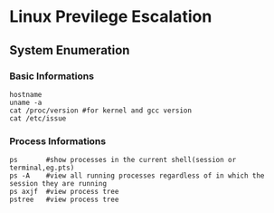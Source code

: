 # Linux Previlege Escalation

## System Enumeration
### Basic Informations
```
hostname
uname -a
cat /proc/version #for kernel and gcc version
cat /etc/issue
```
### Process Informations
```
ps       #show processes in the current shell(session or terminal,eg.pts)
ps -A    #view all running processes regardless of in which the session they are running
ps axjf  #view process tree
pstree   #view process tree
```
